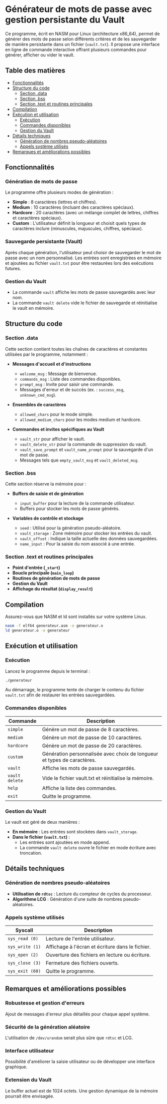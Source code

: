 # Générateur de mots de passe avec gestion persistante du Vault

Ce programme, écrit en NASM pour Linux (architecture x86_64), permet de générer des mots de passe selon différents critères et de les sauvegarder de manière persistante dans un fichier (`vault.txt`). Il propose une interface en ligne de commande interactive offrant plusieurs commandes pour générer, afficher ou vider le vault.

## Table des matières

- [Fonctionnalités](#fonctionnalités)
- [Structure du code](#structure-du-code)
  - [Section .data](#section-data)
  - [Section .bss](#section-bss)
  - [Section .text et routines principales](#section-text-et-routines-principales)
- [Compilation](#compilation)
- [Exécution et utilisation](#exécution-et-utilisation)
  - [Exécution](#exécution)
  - [Commandes disponibles](#commandes-disponibles)
  - [Gestion du Vault](#gestion-du-vault)
- [Détails techniques](#détails-techniques)
  - [Génération de nombres pseudo-aléatoires](#génération-de-nombres-pseudo-aléatoires)
  - [Appels système utilisés](#appels-système-utilisés)
- [Remarques et améliorations possibles](#remarques-et-améliorations-possibles)

## Fonctionnalités

### Génération de mots de passe

Le programme offre plusieurs modes de génération :

- **Simple** : 8 caractères (lettres et chiffres).
- **Medium** : 10 caractères (incluant des caractères spéciaux).
- **Hardcore** : 20 caractères (avec un mélange complet de lettres, chiffres et caractères spéciaux).
- **Custom** : L'utilisateur définit la longueur et choisit quels types de caractères inclure (minuscules, majuscules, chiffres, spéciaux).

### Sauvegarde persistante (Vault)

Après chaque génération, l'utilisateur peut choisir de sauvegarder le mot de passe avec un nom personnalisé. Les entrées sont enregistrées en mémoire et ajoutées au fichier `vault.txt` pour être restaurées lors des exécutions futures.

### Gestion du Vault

- La commande `vault` affiche les mots de passe sauvegardés avec leur nom.
- La commande `vault delete` vide le fichier de sauvegarde et réinitialise le vault en mémoire.

## Structure du code

### Section .data

Cette section contient toutes les chaînes de caractères et constantes utilisées par le programme, notamment :

- **Messages d'accueil et d'instructions**
  - `welcome_msg` : Message de bienvenue.
  - `commands_msg` : Liste des commandes disponibles.
  - `prompt_msg` : Invite pour saisir une commande.
  - Messages d'erreur et de succès (ex. : `success_msg`, `unknown_cmd_msg`).

- **Ensembles de caractères**
  - `allowed_chars` pour le mode simple.
  - `allowed_medium_chars` pour les modes medium et hardcore.

- **Commandes et invites spécifiques au Vault**
  - `vault_str` pour afficher le vault.
  - `vault_delete_str` pour la commande de suppression du vault.
  - `vault_save_prompt` et `vault_name_prompt` pour la sauvegarde d'un mot de passe.
  - Messages tels que `empty_vault_msg` et `vault_deleted_msg`.

### Section .bss

Cette section réserve la mémoire pour :

- **Buffers de saisie et de génération**
  - `input_buffer` pour la lecture de la commande utilisateur.
  - Buffers pour stocker les mots de passe générés.

- **Variables de contrôle et stockage**
  - `seed` : Utilisé pour la génération pseudo-aléatoire.
  - `vault_storage` : Zone mémoire pour stocker les entrées du vault.
  - `vault_offset` : Indique la taille actuelle des données sauvegardées.
  - `name_input` : Pour la saisie du nom associé à une entrée.

### Section .text et routines principales

- **Point d'entrée (`_start`)**
- **Boucle principale (`main_loop`)**
- **Routines de génération de mots de passe**
- **Gestion du Vault**
- **Affichage du résultat (`display_result`)**

## Compilation

Assurez-vous que NASM et ld sont installés sur votre système Linux.

```bash
nasm -f elf64 generateur.asm -o generateur.o
ld generateur.o -o generateur
```

## Exécution et utilisation

### Exécution

Lancez le programme depuis le terminal :

```bash
./generateur
```

Au démarrage, le programme tente de charger le contenu du fichier `vault.txt` afin de restaurer les entrées sauvegardées.

### Commandes disponibles

| Commande       | Description |
|---------------|-------------|
| `simple`      | Génère un mot de passe de 8 caractères. |
| `medium`      | Génère un mot de passe de 10 caractères. |
| `hardcore`    | Génère un mot de passe de 20 caractères. |
| `custom`      | Génération personnalisée avec choix de longueur et types de caractères. |
| `vault`       | Affiche les mots de passe sauvegardés. |
| `vault delete`| Vide le fichier vault.txt et réinitialise la mémoire. |
| `help`        | Affiche la liste des commandes. |
| `exit`        | Quitte le programme. |

### Gestion du Vault

Le vault est géré de deux manières :

- **En mémoire** : Les entrées sont stockées dans `vault_storage`.
- **Dans le fichier (`vault.txt`)** :
  - Les entrées sont ajoutées en mode append.
  - La commande `vault delete` ouvre le fichier en mode écriture avec troncation.

## Détails techniques

### Génération de nombres pseudo-aléatoires

- **Utilisation de `rdtsc`** : Lecture du compteur de cycles du processeur.
- **Algorithme LCG** : Génération d'une suite de nombres pseudo-aléatoires.

### Appels système utilisés

| Syscall     | Description |
|------------|-------------|
| `sys_read (0)`  | Lecture de l'entrée utilisateur. |
| `sys_write (1)` | Affichage à l'écran et écriture dans le fichier. |
| `sys_open (2)`  | Ouverture des fichiers en lecture ou écriture. |
| `sys_close (3)` | Fermeture des fichiers ouverts. |
| `sys_exit (60)` | Quitte le programme. |

## Remarques et améliorations possibles

### Robustesse et gestion d'erreurs

Ajout de messages d'erreur plus détaillés pour chaque appel système.

### Sécurité de la génération aléatoire

L'utilisation de `/dev/urandom` serait plus sûre que `rdtsc` et LCG.

### Interface utilisateur

Possibilité d'améliorer la saisie utilisateur ou de développer une interface graphique.

### Extension du Vault

Le buffer actuel est de 1024 octets. Une gestion dynamique de la mémoire pourrait être envisagée.

